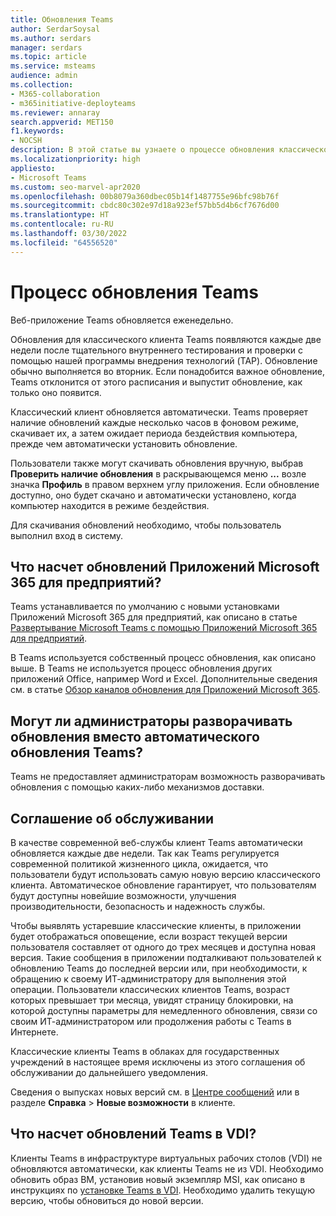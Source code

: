 ```yaml
---
title: Обновления Teams
author: SerdarSoysal
ms.author: serdars
manager: serdars
ms.topic: article
ms.service: msteams
audience: admin
ms.collection:
- M365-collaboration
- m365initiative-deployteams
ms.reviewer: annaray
search.appverid: MET150
f1.keywords:
- NOCSH
description: В этой статье вы узнаете о процессе обновления классического клиента Microsoft Teams.
ms.localizationpriority: high
appliesto:
- Microsoft Teams
ms.custom: seo-marvel-apr2020
ms.openlocfilehash: 00b8079a360dbec05b14f1487755e96bfc98b76f
ms.sourcegitcommit: cbdc80c302e97d18a923ef57bb5d4b6cf7676d00
ms.translationtype: HT
ms.contentlocale: ru-RU
ms.lasthandoff: 03/30/2022
ms.locfileid: "64556520"
---
```

# <a name="teams-update-process"></a>Процесс обновления Teams

Веб-приложение Teams обновляется еженедельно.

Обновления для классического клиента Teams появляются каждые две недели после тщательного внутреннего тестирования и проверки с помощью нашей программы внедрения технологий (TAP). Обновление обычно выполняется во вторник. Если понадобится важное обновление, Teams отклонится от этого расписания и выпустит обновление, как только оно появится.

Классический клиент обновляется автоматически. Teams проверяет наличие обновлений каждые несколько часов в фоновом режиме, скачивает их, а затем ожидает периода бездействия компьютера, прежде чем автоматически установить обновление.

Пользователи также могут скачивать обновления вручную, выбрав **Проверить наличие обновления** в раскрывающемся меню **...** возле значка **Профиль** в правом верхнем углу приложения. Если обновление доступно, оно будет скачано и автоматически установлено, когда компьютер находится в режиме бездействия.

Для скачивания обновлений необходимо, чтобы пользователь выполнил вход в систему.

## <a name="what-about-updates-to-microsoft-365-apps-for-enterprise"></a>Что насчет обновлений Приложений Microsoft 365 для предприятий?

Teams устанавливается по умолчанию с новыми установками Приложений Microsoft 365 для предприятий, как описано в статье [Развертывание Microsoft Teams с помощью Приложений Microsoft 365 для предприятий](/DeployOffice/teams-install).

В Teams используется собственный процесс обновления, как описано выше. В Teams не используется процесс обновления других приложений Office, например Word и Excel. Дополнительные сведения см. в статье [Обзор каналов обновления для Приложений Microsoft 365](/DeployOffice/overview-update-channels).

## <a name="can-admins-deploy-updates-instead-of-teams-auto-updating"></a>Могут ли администраторы разворачивать обновления вместо автоматического обновления Teams?

Teams не предоставляет администраторам возможность разворачивать обновления с помощью каких-либо механизмов доставки.

## <a name="servicing-agreement"></a>Соглашение об обслуживании

В качестве современной веб-службы клиент Teams автоматически обновляется каждые две недели. Так как Teams регулируется современной политикой жизненного цикла, ожидается, что пользователи будут использовать самую новую версию классического клиента. Автоматическое обновление гарантирует, что пользователям будут доступны новейшие возможности, улучшения производительности, безопасность и надежность службы.

Чтобы выявлять устаревшие классические клиенты, в приложении будет отображаться оповещение, если возраст текущей версии пользователя составляет от одного до трех месяцев и доступна новая версия. Такие сообщения в приложении подталкивают пользователей к обновлению Teams до последней версии или, при необходимости, к обращению к своему ИТ-администратору для выполнения этой операции. Пользователи классических клиентов Teams, возраст которых превышает три месяца, увидят страницу блокировки, на которой доступны параметры для немедленного обновления, связи со своим ИТ-администратором или продолжения работы с Teams в Интернете.

Классические клиенты Teams в облаках для государственных учреждений в настоящее время исключены из этого соглашения об обслуживании до дальнейшего уведомления.

Сведения о выпусках новых версий см. в [Центре сообщений](https://admin.microsoft.com/AdminPortal/Home#/MessageCenter) или в разделе **Справка** > **Новые возможности** в клиенте.

## <a name="what-about-updates-to-teams-on-vdi"></a>Что насчет обновлений Teams в VDI?

Клиенты Teams в инфраструктуре виртуальных рабочих столов (VDI) не обновляются автоматически, как клиенты Teams не из VDI. Необходимо обновить образ ВМ, установив новый экземпляр MSI, как описано в инструкциях по [установке Teams в VDI](teams-for-vdi.md). Необходимо удалить текущую версию, чтобы обновиться до новой версии.
